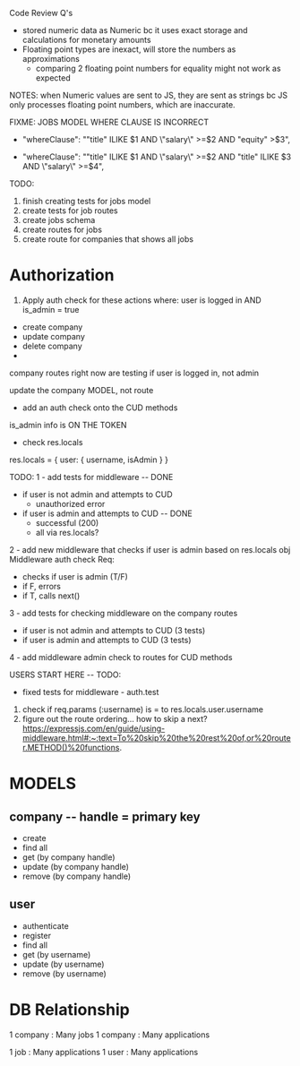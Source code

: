 Code Review Q's
- stored numeric data as Numeric bc it uses exact storage and calculations for monetary amounts
- Floating point types are inexact, will store the numbers as approximations
    - comparing 2 floating point numbers for equality might not work as expected

NOTES: when Numeric values are sent to JS, they are sent as strings
bc JS only processes floating point numbers, which are inaccurate.

FIXME: JOBS MODEL WHERE CLAUSE IS INCORRECT

-   "whereClause": "\"title\" ILIKE $1 AND \"salary\" >=$2 AND \"equity\" >$3",
+   "whereClause": "\"title\" ILIKE $1 AND \"salary\" >=$2 AND \"title\" ILIKE $3 AND \"salary\" >=$4",

TODO:
1. finish creating tests for jobs model
2. create tests for job routes
3. create jobs schema
4. create routes for jobs
5. create route for companies that shows all jobs




# Authorization

1. Apply auth check for these actions where:
        user is logged in AND is_admin = true
- create company
- update company
- delete company
-


company routes right now are testing if user is logged in, not admin

update the company MODEL, not route
- add an auth check onto the CUD methods

is_admin info is ON THE TOKEN
- check res.locals

res.locals =
    { user: {
            username,
            isAdmin
        }
    }


TODO:
1 - add tests for middleware -- DONE
- if user is not admin and attempts to CUD
    - unauthorized error
- if user is admin and attempts to CUD -- DONE
    - successful (200)
    - all via res.locals?

2 - add new middleware that checks if user is admin based on res.locals obj
Middleware auth check Req:
- checks if user is admin (T/F)
- if F, errors
- if T, calls next()

3 - add tests for checking middleware on the company routes
- if user is not admin and attempts to CUD (3 tests)
- if user is admin and attempts to CUD (3 tests)

4 - add middleware admin check to routes for CUD methods


USERS
START HERE -- TODO:
- fixed tests for middleware - auth.test



1. check if req.params (:username) is = to res.locals.user.username
2. figure out the route ordering... how to skip a next?
https://expressjs.com/en/guide/using-middleware.html#:~:text=To%20skip%20the%20rest%20of,or%20router.METHOD()%20functions.





# MODELS

## company -- handle = primary key
- create
- find all
- get (by company handle)
- update (by company handle)
- remove (by company handle)

## user
- authenticate
- register
- find all
- get (by username)
- update (by username)
- remove (by username)


# DB Relationship

1 company : Many jobs
    1 company : Many applications


1 job : Many applications
1 user : Many applications


